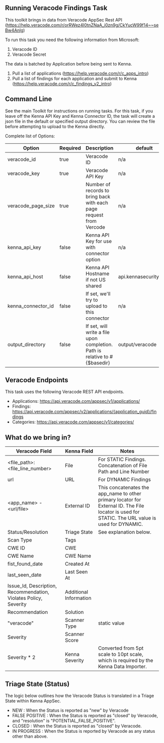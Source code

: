 ## Running Veracode Findings Task

This toolkit brings in data from Veracode AppSec Rest API (https://help.veracode.com/r/orRWez4I0tnZNaA_i0zn9g/CkYucW99f14~~seBw4Anlg)

To run this task you need the following information from Microsoft: 

1. Veracode ID
1. Veracode Secret

The data is batched by Application before being sent to Kenna. 

1. Pull a list of applications (https://help.veracode.com/r/c_apps_intro)
1. Pull a list of findings for each application and submit to Kenna (https://help.veracode.com/r/c_findings_v2_intro)


## Command Line

See the main Toolkit for instructions on running tasks. For this task, if you leave off the Kenna API Key and Kenna Connector ID, the task will create a json file in the default or specified output directory. You can review the file before attempting to upload to the Kenna directly.


Complete list of Options:

| Option | Required | Description | default |
| --- | --- | --- | --- |
| veracode_id | true | Veracode ID | n/a |
| veracode_key | true | Veracode API Key | n/a |
| veracode_page_size | true | Number of records to bring back with each page request from Vercode | n/a |
| kenna_api_key | false | Kenna API Key for use with connector option | n/a |
| kenna_api_host | false | Kenna API Hostname if not US shared | api.kennasecurity.com |
| kenna_connector_id | false | If set, we'll try to upload to this connector | n/a |
| output_directory | false | If set, will write a file upon completion. Path is relative to #{$basedir} | output/veracode |

## Veracode Endpoints
This task uses the following Veracode REST API endpoints.
- Applications: https://api.veracode.com/appsec/v1/applications/
- Findings: https://api.veracode.com/appsec/v2/applications/{application_guid}/findings
- Categories: https://api.veracode.com/appsec/v1/categories/

## What do we bring in?

| Veracode Field | Kenna Field | Notes |
| --- | --- | --- |
| <file_path>:<file_line_number> | File | For STATIC Findings. Concatenation of File Path and Line Number |
| url | URL | For DYNAMIC Findings |
| <app_name> - <url/file> | External ID | This concatenates the app_name to other primary locator for External ID. The File locator is used for STATIC. The URL value is used for DYNAMIC. |
| Status/Resolution | Triage State | See explanation below. |
| Scan Type  | Tags | |
| CWE ID | CWE | |
| CWE Name | CWE Name | |
| fist_found_date | Created At | |
| last_seen_date | Last Seen At | |
| Issue_Id, Description, Recommendation, Violates Policy, Severity | Additional Information | |
| Recommendation | Solution | |
| "veracode" | Scanner Type | static value |
| Severity | Scanner Score | |
| Severity * 2 | Kenna Severity | Converted from 5pt scale to 10pt scale, which is required by the Kenna Data Importer. |


## Triage State (Status)

The logic below outlines how the Veracode Status is translated in a Triage State within Kenna AppSec.

- NEW : When the Status is reported as "new" by Veracode
- FALSE POSITIVE : When the Status is reported as "closed" by Veracode, and "resolution" is "POTENTIAL_FALSE_POSITIVE".
- CLOSED : When the Status is reported as "closed" by Veracode.
- IN PROGRESS : When the Status is reported by Veracode as any status other than above.
